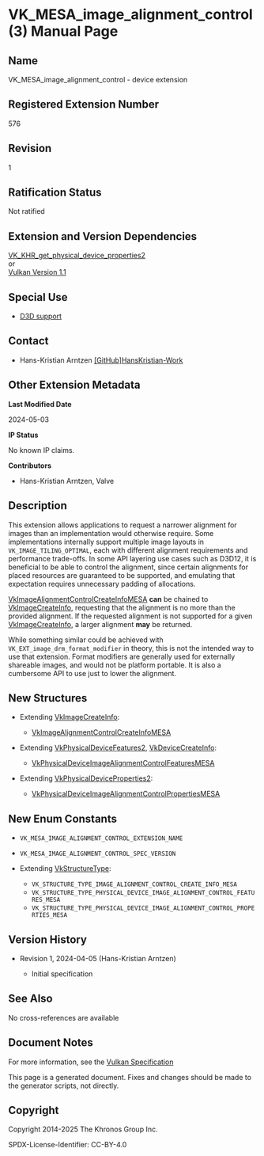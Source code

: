 # VK\_MESA\_image\_alignment\_control(3) Manual Page

## Name

VK\_MESA\_image\_alignment\_control - device extension



## [](#_registered_extension_number)Registered Extension Number

576

## [](#_revision)Revision

1

## [](#_ratification_status)Ratification Status

Not ratified

## [](#_extension_and_version_dependencies)Extension and Version Dependencies

[VK\_KHR\_get\_physical\_device\_properties2](https://registry.khronos.org/vulkan/specs/latest/man/html/VK_KHR_get_physical_device_properties2.html)  
or  
[Vulkan Version 1.1](#versions-1.1)

## [](#_special_use)Special Use

- [D3D support](https://registry.khronos.org/vulkan/specs/latest/html/vkspec.html#extendingvulkan-compatibility-specialuse)

## [](#_contact)Contact

- Hans-Kristian Arntzen [\[GitHub\]HansKristian-Work](https://github.com/KhronosGroup/Vulkan-Docs/issues/new?body=%5BVK_MESA_image_alignment_control%5D%20%40HansKristian-Work%0A%2AHere%20describe%20the%20issue%20or%20question%20you%20have%20about%20the%20VK_MESA_image_alignment_control%20extension%2A)

## [](#_other_extension_metadata)Other Extension Metadata

**Last Modified Date**

2024-05-03

**IP Status**

No known IP claims.

**Contributors**

- Hans-Kristian Arntzen, Valve

## [](#_description)Description

This extension allows applications to request a narrower alignment for images than an implementation would otherwise require. Some implementations internally support multiple image layouts in `VK_IMAGE_TILING_OPTIMAL`, each with different alignment requirements and performance trade-offs. In some API layering use cases such as D3D12, it is beneficial to be able to control the alignment, since certain alignments for placed resources are guaranteed to be supported, and emulating that expectation requires unnecessary padding of allocations.

[VkImageAlignmentControlCreateInfoMESA](https://registry.khronos.org/vulkan/specs/latest/man/html/VkImageAlignmentControlCreateInfoMESA.html) **can** be chained to [VkImageCreateInfo](https://registry.khronos.org/vulkan/specs/latest/man/html/VkImageCreateInfo.html), requesting that the alignment is no more than the provided alignment. If the requested alignment is not supported for a given [VkImageCreateInfo](https://registry.khronos.org/vulkan/specs/latest/man/html/VkImageCreateInfo.html), a larger alignment **may** be returned.

While something similar could be achieved with `VK_EXT_image_drm_format_modifier` in theory, this is not the intended way to use that extension. Format modifiers are generally used for externally shareable images, and would not be platform portable. It is also a cumbersome API to use just to lower the alignment.

## [](#_new_structures)New Structures

- Extending [VkImageCreateInfo](https://registry.khronos.org/vulkan/specs/latest/man/html/VkImageCreateInfo.html):
  
  - [VkImageAlignmentControlCreateInfoMESA](https://registry.khronos.org/vulkan/specs/latest/man/html/VkImageAlignmentControlCreateInfoMESA.html)
- Extending [VkPhysicalDeviceFeatures2](https://registry.khronos.org/vulkan/specs/latest/man/html/VkPhysicalDeviceFeatures2.html), [VkDeviceCreateInfo](https://registry.khronos.org/vulkan/specs/latest/man/html/VkDeviceCreateInfo.html):
  
  - [VkPhysicalDeviceImageAlignmentControlFeaturesMESA](https://registry.khronos.org/vulkan/specs/latest/man/html/VkPhysicalDeviceImageAlignmentControlFeaturesMESA.html)
- Extending [VkPhysicalDeviceProperties2](https://registry.khronos.org/vulkan/specs/latest/man/html/VkPhysicalDeviceProperties2.html):
  
  - [VkPhysicalDeviceImageAlignmentControlPropertiesMESA](https://registry.khronos.org/vulkan/specs/latest/man/html/VkPhysicalDeviceImageAlignmentControlPropertiesMESA.html)

## [](#_new_enum_constants)New Enum Constants

- `VK_MESA_IMAGE_ALIGNMENT_CONTROL_EXTENSION_NAME`
- `VK_MESA_IMAGE_ALIGNMENT_CONTROL_SPEC_VERSION`
- Extending [VkStructureType](https://registry.khronos.org/vulkan/specs/latest/man/html/VkStructureType.html):
  
  - `VK_STRUCTURE_TYPE_IMAGE_ALIGNMENT_CONTROL_CREATE_INFO_MESA`
  - `VK_STRUCTURE_TYPE_PHYSICAL_DEVICE_IMAGE_ALIGNMENT_CONTROL_FEATURES_MESA`
  - `VK_STRUCTURE_TYPE_PHYSICAL_DEVICE_IMAGE_ALIGNMENT_CONTROL_PROPERTIES_MESA`

## [](#_version_history)Version History

- Revision 1, 2024-04-05 (Hans-Kristian Arntzen)
  
  - Initial specification

## [](#_see_also)See Also

No cross-references are available

## [](#_document_notes)Document Notes

For more information, see the [Vulkan Specification](https://registry.khronos.org/vulkan/specs/latest/html/vkspec.html#VK_MESA_image_alignment_control)

This page is a generated document. Fixes and changes should be made to the generator scripts, not directly.

## [](#_copyright)Copyright

Copyright 2014-2025 The Khronos Group Inc.

SPDX-License-Identifier: CC-BY-4.0
